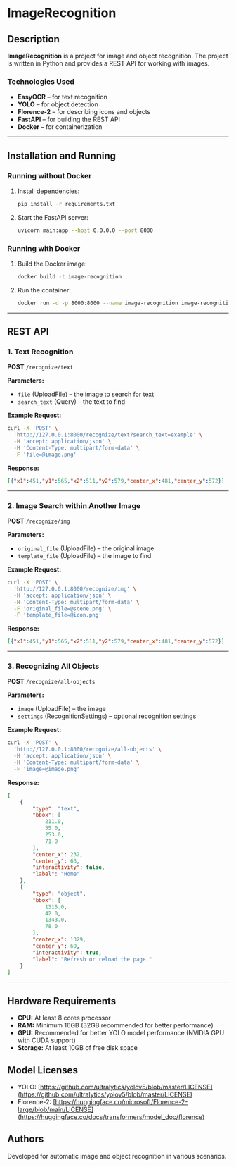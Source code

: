 # ImageRecognition

## Description
**ImageRecognition** is a project for image and object recognition. The project is written in Python and provides a REST API for working with images.

### Technologies Used
- **EasyOCR** – for text recognition
- **YOLO** – for object detection
- **Florence-2** – for describing icons and objects
- **FastAPI** – for building the REST API
- **Docker** – for containerization

---

## Installation and Running

### Running without Docker
1. Install dependencies:
    ```sh
    pip install -r requirements.txt
    ```
2. Start the FastAPI server:
    ```sh
    uvicorn main:app --host 0.0.0.0 --port 8000
    ```

### Running with Docker
1. Build the Docker image:
    ```sh
    docker build -t image-recognition .
    ```
2. Run the container:
    ```sh
    docker run -d -p 8000:8000 --name image-recognition image-recognition
    ```

---

## REST API

### 1. Text Recognition
**POST** `/recognize/text`

**Parameters:**
- `file` (UploadFile) – the image to search for text
- `search_text` (Query) – the text to find

**Example Request:**
```sh
curl -X 'POST' \
  'http://127.0.0.1:8000/recognize/text?search_text=example' \
  -H 'accept: application/json' \
  -H 'Content-Type: multipart/form-data' \
  -F 'file=@image.png'
```

**Response:**
```json
[{"x1":451,"y1":565,"x2":511,"y2":579,"center_x":481,"center_y":572}]
```

---

### 2. Image Search within Another Image
**POST** `/recognize/img`

**Parameters:**
- `original_file` (UploadFile) – the original image
- `template_file` (UploadFile) – the image to find

**Example Request:**
```sh
curl -X 'POST' \
  'http://127.0.0.1:8000/recognize/img' \
  -H 'accept: application/json' \
  -H 'Content-Type: multipart/form-data' \
  -F 'original_file=@scene.png' \
  -F 'template_file=@icon.png'
```

**Response:**
```json
[{"x1":451,"y1":565,"x2":511,"y2":579,"center_x":481,"center_y":572}]
```

---

### 3. Recognizing All Objects
**POST** `/recognize/all-objects`

**Parameters:**
- `image` (UploadFile) – the image
- `settings` (RecognitionSettings) – optional recognition settings

**Example Request:**
```sh
curl -X 'POST' \
  'http://127.0.0.1:8000/recognize/all-objects' \
  -H 'accept: application/json' \
  -H 'Content-Type: multipart/form-data' \
  -F 'image=@image.png'
```

**Response:**
```json
[
    {
        "type": "text",
        "bbox": [
            211.0,
            55.0,
            253.0,
            71.0
        ],
        "center_x": 232,
        "center_y": 63,
        "interactivity": false,
        "label": "Home"
    },
    {
        "type": "object",
        "bbox": [
            1315.0,
            42.0,
            1343.0,
            78.0
        ],
        "center_x": 1329,
        "center_y": 60,
        "interactivity": true,
        "label": "Refresh or reload the page."
    }
]
```

---

## Hardware Requirements
- **CPU:** At least 8 cores processor
- **RAM:** Minimum 16GB (32GB recommended for better performance)
- **GPU:** Recommended for better YOLO model performance (NVIDIA GPU with CUDA support)
- **Storage:** At least 10GB of free disk space

## Model Licenses
- YOLO: [https://github.com/ultralytics/yolov5/blob/master/LICENSE](https://github.com/ultralytics/yolov5/blob/master/LICENSE)
- Florence-2: [https://huggingface.co/microsoft/Florence-2-large/blob/main/LICENSE](https://huggingface.co/docs/transformers/model_doc/florence)

## Authors
Developed for automatic image and object recognition in various scenarios.


